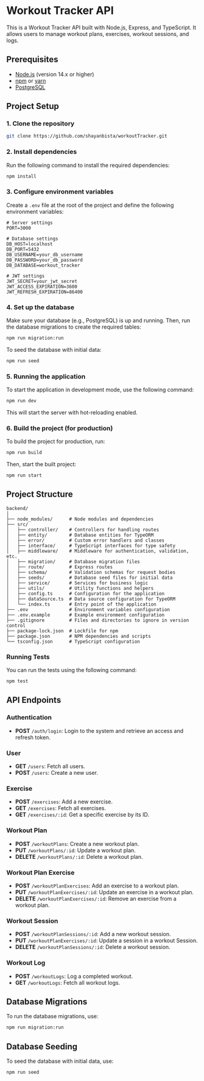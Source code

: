 # Workout Tracker API

This is a Workout Tracker API built with Node.js, Express, and TypeScript. It allows users to manage workout plans, exercises, workout sessions, and logs.

## Prerequisites

- [Node.js](https://nodejs.org/en/download/) (version 14.x or higher)
- [npm](https://www.npmjs.com/) or [yarn](https://yarnpkg.com/)
- [PostgreSQL](https://www.postgresql.org/)

## Project Setup

### 1. Clone the repository

```bash
git clone https://github.com/shayanbista/workoutTracker.git
```

### 2. Install dependencies

Run the following command to install the required dependencies:

```bash
npm install
```

### 3. Configure environment variables

Create a `.env` file at the root of the project and define the following environment variables:

```plaintext
# Server settings
PORT=3000

# Database settings
DB_HOST=localhost
DB_PORT=5432
DB_USERNAME=your_db_username
DB_PASSWORD=your_db_password
DB_DATABASE=workout_tracker

# JWT settings
JWT_SECRET=your_jwt_secret
JWT_ACCESS_EXPIRATION=3600
JWT_REFRESH_EXPIRATION=86400
```

### 4. Set up the database

Make sure your database (e.g., PostgreSQL) is up and running. Then, run the database migrations to create the required tables:

```bash
npm run migration:run
```

To seed the database with initial data:

```bash
npm run seed
```

### 5. Running the application

To start the application in development mode, use the following command:

```bash
npm run dev
```

This will start the server with hot-reloading enabled.

### 6. Build the project (for production)

To build the project for production, run:

```bash
npm run build
```

Then, start the built project:

```bash
npm run start
```

## Project Structure

```
backend/
│
├── node_modules/      # Node modules and dependencies
├── src/
│   ├── controller/    # Controllers for handling routes
│   ├── entity/        # Database entities for TypeORM
│   ├── error/         # Custom error handlers and classes
│   ├── interface/     # TypeScript interfaces for type safety
│   ├── middleware/    # Middleware for authentication, validation, etc.
│   ├── migration/     # Database migration files
│   ├── route/         # Express routes
│   ├── schema/        # Validation schemas for request bodies
│   ├── seeds/         # Database seed files for initial data
│   ├── service/       # Services for business logic
│   ├── utils/         # Utility functions and helpers
│   ├── config.ts      # Configuration for the application
│   ├── dataSource.ts  # Data source configuration for TypeORM
│   └── index.ts       # Entry point of the application
├── .env               # Environment variables configuration
├── .env.example       # Example environment configuration
├── .gitignore         # Files and directories to ignore in version control
├── package-lock.json  # Lockfile for npm
├── package.json       # NPM dependencies and scripts
└── tsconfig.json      # TypeScript configuration
```

### Running Tests

You can run the tests using the following command:

```bash
npm test
```

## API Endpoints

### Authentication

- **POST** `/auth/login`: Login to the system and retrieve an access and refresh token.

### User

- **GET** `/users`: Fetch all users.
- **POST** `/users`: Create a new user.

### Exercise

- **POST** `/exercises`: Add a new exercise.
- **GET** `/exercises`: Fetch all exercises.
- **GET** `/exercises/:id`: Get a specific exercise by its ID.

### Workout Plan

- **POST** `/workoutPlans`: Create a new workout plan.
- **PUT** `/workoutPlans/:id`: Update a workout plan.
- **DELETE** `/workoutPlans/:id`: Delete a workout plan.

### Workout Plan Exercise

- **POST** `/workoutPlanExercises`: Add an exercise to a workout plan.
- **PUT** `/workoutPlanExercises/:id`: Update an exercise in a workout plan.
- **DELETE** `/workoutPlanExercises/:id`: Remove an exercise from a workout plan.

### Workout Session

- **POST** `/workoutPlanSessions/:id`: Add a new workout session.
- **PUT** `/workoutPlanExercises/:id`: Update a session in a workout Session.
- **DELETE** `/workoutPlanSessions/:id`: Delete a workout session.

### Workout Log

- **POST** `/workoutLogs`: Log a completed workout.
- **GET** `/workoutLogs`: Fetch all workout logs.

## Database Migrations

To run the database migrations, use:

```bash
npm run migration:run
```

## Database Seeding

To seed the database with initial data, use:

```bash
npm run seed
```
